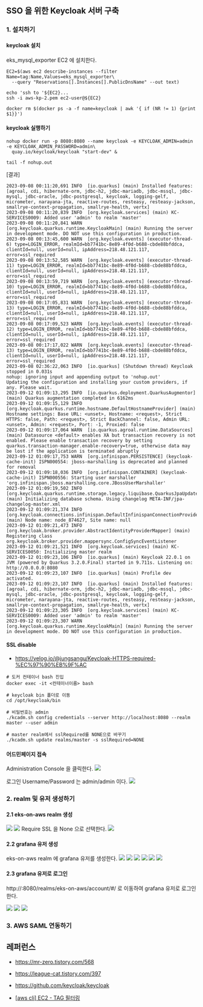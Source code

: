 ## SSO 을 위한 Keycloak 서버 구축 ##

### 1. 설치하기 ###
#### keycloak 설치 ####
eks_mysql_exporter EC2 에 설치한다. 
```
EC2=$(aws ec2 describe-instances --filter Name=tag:Name,Values=eks_mysql_exporter\
  --query "Reservations[].Instances[].PublicDnsName" --out text)

echo 'ssh to '${EC2}...
ssh -i aws-kp-2.pem ec2-user@${EC2}
```

```
docker rm $(docker ps -a -f name=keycloak | awk '{ if (NR != 1) {print $1}}')
```

#### keycloak 실행하기 ####
```
nohup docker run -p 8080:8080 --name keycloak -e KEYCLOAK_ADMIN=admin -e KEYCLOAK_ADMIN_PASSWORD=admin\
  quay.io/keycloak/keycloak "start-dev" &

tail -f nohup.out
```
[결과]
```
2023-09-08 00:11:20,691 INFO  [io.quarkus] (main) Installed features: [agroal, cdi, hibernate-orm, jdbc-h2, jdbc-mariadb, jdbc-mssql, jdbc-mysql, jdbc-oracle, jdbc-postgresql, keycloak, logging-gelf, micrometer, narayana-jta, reactive-routes, resteasy, resteasy-jackson, smallrye-context-propagation, smallrye-health, vertx]
2023-09-08 00:11:20,839 INFO  [org.keycloak.services] (main) KC-SERVICES0009: Added user 'admin' to realm 'master'
2023-09-08 00:11:20,841 WARN  [org.keycloak.quarkus.runtime.KeycloakMain] (main) Running the server in development mode. DO NOT use this configuration in production.
2023-09-08 00:13:45,600 WARN  [org.keycloak.events] (executor-thread-6) type=LOGIN_ERROR, realmId=bb7741bc-8e89-4f0d-b688-cbde88bfddca, clientId=null, userId=null, ipAddress=218.48.121.117, error=ssl_required
2023-09-08 00:13:52,585 WARN  [org.keycloak.events] (executor-thread-11) type=LOGIN_ERROR, realmId=bb7741bc-8e89-4f0d-b688-cbde88bfddca, clientId=null, userId=null, ipAddress=218.48.121.117, error=ssl_required
2023-09-08 00:13:59,719 WARN  [org.keycloak.events] (executor-thread-10) type=LOGIN_ERROR, realmId=bb7741bc-8e89-4f0d-b688-cbde88bfddca, clientId=null, userId=null, ipAddress=218.48.121.117, error=ssl_required
2023-09-08 00:17:05,831 WARN  [org.keycloak.events] (executor-thread-13) type=LOGIN_ERROR, realmId=bb7741bc-8e89-4f0d-b688-cbde88bfddca, clientId=null, userId=null, ipAddress=218.48.121.117, error=ssl_required
2023-09-08 00:17:09,523 WARN  [org.keycloak.events] (executor-thread-12) type=LOGIN_ERROR, realmId=bb7741bc-8e89-4f0d-b688-cbde88bfddca, clientId=null, userId=null, ipAddress=218.48.121.117, error=ssl_required
2023-09-08 00:17:17,022 WARN  [org.keycloak.events] (executor-thread-13) type=LOGIN_ERROR, realmId=bb7741bc-8e89-4f0d-b688-cbde88bfddca, clientId=null, userId=null, ipAddress=218.48.121.117, error=ssl_required
2023-09-08 02:36:22,063 INFO  [io.quarkus] (Shutdown thread) Keycloak stopped in 0.031s
nohup: ignoring input and appending output to 'nohup.out'
Updating the configuration and installing your custom providers, if any. Please wait.
2023-09-12 01:09:13,295 INFO  [io.quarkus.deployment.QuarkusAugmentor] (main) Quarkus augmentation completed in 6162ms
2023-09-12 01:09:15,129 INFO  [org.keycloak.quarkus.runtime.hostname.DefaultHostnameProvider] (main) Hostname settings: Base URL: <unset>, Hostname: <request>, Strict HTTPS: false, Path: <request>, Strict BackChannel: false, Admin URL: <unset>, Admin: <request>, Port: -1, Proxied: false
2023-09-12 01:09:17,064 WARN  [io.quarkus.agroal.runtime.DataSources] (main) Datasource <default> enables XA but transaction recovery is not enabled. Please enable transaction recovery by setting quarkus.transaction-manager.enable-recovery=true, otherwise data may be lost if the application is terminated abruptly
2023-09-12 01:09:17,753 WARN  [org.infinispan.PERSISTENCE] (keycloak-cache-init) ISPN000554: jboss-marshalling is deprecated and planned for removal
2023-09-12 01:09:18,036 INFO  [org.infinispan.CONTAINER] (keycloak-cache-init) ISPN000556: Starting user marshaller 'org.infinispan.jboss.marshalling.core.JBossUserMarshaller'
2023-09-12 01:09:19,502 INFO  [org.keycloak.quarkus.runtime.storage.legacy.liquibase.QuarkusJpaUpdaterProvider] (main) Initializing database schema. Using changelog META-INF/jpa-changelog-master.xml
2023-09-12 01:09:21,374 INFO  [org.keycloak.connections.infinispan.DefaultInfinispanConnectionProviderFactory] (main) Node name: node_874627, Site name: null
2023-09-12 01:09:21,473 INFO  [org.keycloak.broker.provider.AbstractIdentityProviderMapper] (main) Registering class org.keycloak.broker.provider.mappersync.ConfigSyncEventListener
2023-09-12 01:09:21,521 INFO  [org.keycloak.services] (main) KC-SERVICES0050: Initializing master realm
2023-09-12 01:09:23,106 INFO  [io.quarkus] (main) Keycloak 22.0.1 on JVM (powered by Quarkus 3.2.0.Final) started in 9.711s. Listening on: http://0.0.0.0:8080
2023-09-12 01:09:23,107 INFO  [io.quarkus] (main) Profile dev activated.
2023-09-12 01:09:23,107 INFO  [io.quarkus] (main) Installed features: [agroal, cdi, hibernate-orm, jdbc-h2, jdbc-mariadb, jdbc-mssql, jdbc-mysql, jdbc-oracle, jdbc-postgresql, keycloak, logging-gelf, micrometer, narayana-jta, reactive-routes, resteasy, resteasy-jackson, smallrye-context-propagation, smallrye-health, vertx]
2023-09-12 01:09:23,305 INFO  [org.keycloak.services] (main) KC-SERVICES0009: Added user 'admin' to realm 'master'
2023-09-12 01:09:23,307 WARN  [org.keycloak.quarkus.runtime.KeycloakMain] (main) Running the server in development mode. DO NOT use this configuration in production.
```

#### SSL disable #### 
* https://velog.io/@jungsangu/Keycloak-HTTPS-required-%EC%97%90%EB%9F%AC
```
# 도커 컨테이너 bash 진입
docker exec -it <컨테이너이름> bash

# keycloak bin 폴더로 이동
cd /opt/keycloak/bin

# 비밀번호는 admin
./kcadm.sh config credentials --server http://localhost:8080 --realm master --user admin

# master realm에서 sslRequired를 NONE으로 바꾸기
./kcadm.sh update realms/master -s sslRequired=NONE
```

#### 어드민페이지 접속 ####

Administration Console 을 클릭한다.
![](https://github.com/gnosia93/eks-on-aws/blob/main/images/keycloak-1.png)

로그인 Username/Password 는 admin/admin 이다.
![](https://github.com/gnosia93/eks-on-aws/blob/main/images/keycloak-2.png)

### 2. realm 및 유저 생성하기 ###

#### 2.1 eks-on-aws realm 생성 ###

![](https://github.com/gnosia93/eks-on-aws/blob/main/images/keycloak-realm-1.png)
![](https://github.com/gnosia93/eks-on-aws/blob/main/images/keycloak-realm-2.png)
Require SSL 을 None 으로 선택한다.
![](https://github.com/gnosia93/eks-on-aws/blob/main/images/keycloak-realm-3.png)

#### 2.2 grafana 유저 생성 ####
eks-on-aws realm 에 grafana 유저를 생성한다.
![](https://github.com/gnosia93/eks-on-aws/blob/main/images/keycloak-adduser-1.png)
![](https://github.com/gnosia93/eks-on-aws/blob/main/images/keycloak-adduser-2.png)
![](https://github.com/gnosia93/eks-on-aws/blob/main/images/keycloak-adduser-3.png)
![](https://github.com/gnosia93/eks-on-aws/blob/main/images/keycloak-adduser-4.png)
![](https://github.com/gnosia93/eks-on-aws/blob/main/images/keycloak-adduser-5.png)
![](https://github.com/gnosia93/eks-on-aws/blob/main/images/keycloak-adduser-6.png)


#### 2.3 grafana 유저로 로그인 ####
http://<User EC2>:8080/realms/eks-on-aws/account/#/ 로 이동하여 grafana 유저로 로그인한다.

![](https://github.com/gnosia93/eks-on-aws/blob/main/images/keycloak-grafana-login-1.png)
![](https://github.com/gnosia93/eks-on-aws/blob/main/images/keycloak-grafana-login-2.png)
![](https://github.com/gnosia93/eks-on-aws/blob/main/images/keycloak-grafana-login-3.png)


### 3. AWS SAML 연동하기 ###


## 레퍼런스 ##
* https://mr-zero.tistory.com/568
  
* https://league-cat.tistory.com/397

* https://github.com/keycloak/keycloak

* [[aws cli] EC2 - TAG 필터링](https://passwd.tistory.com/entry/aws-cli-EC2-TAG-%ED%95%84%ED%84%B0%EB%A7%81)
